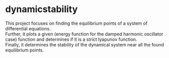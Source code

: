 # dynamicstability

This project focuses on finding the equilibrium points of a system of differential equations.  
Further, it plots a given (energy function for the damped harmonic oscillator case) function and determines if it is a strict lyapunov function.  
Finally, it determines the stability of the dynamical system near all the found equilibrium points.
